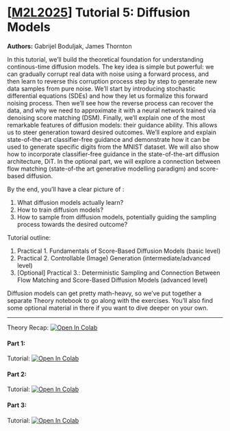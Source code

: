 # [[M2L2025](https://www.m2lschool.org/home)] Tutorial 5: Diffusion Models

**Authors:** Gabrijel Boduljak, James Thornton

In this tutorial, we’ll build the theoretical foundation for understanding continous-time diffusion models. The key idea is simple but powerful: we can gradually corrupt real data with noise using a forward process, and then learn to reverse this corruption process step by step to generate new data samples from pure noise. We’ll start by introducing stochastic differential equations (SDEs) and how they let us formalize this forward noising process. Then we’ll see how the reverse process can recover the data, and why we need to approximate it with a neural network trained via denoising score matching (DSM). Finally, we’ll explain one of the most remarkable features of diffusion models: their guidance ability. This allows us to steer generation toward desired outcomes. We’ll explore and explain state-of-the-art classifier-free guidance and demonstrate how it can be used to generate specific digits from the MNIST dataset. We will also show how to incorporate classifier-free guidance in the state-of-the-art diffusion architecture, DiT. In the optional part, we will explore a connection between flow matching (state-of-the art generative modelling paradigm) and score-based diffusion.

By the end, you’ll have a clear picture of :

1. What diffusion models actually learn?
2. How to train diffusion models?
3. How to sample from diffusion models, potentially guiding the sampling process towards the desired outcome?

Tutorial outline:

1. Practical 1. Fundamentals of Score-Based Diffusion Models (basic level)
2. Practical 2. Controllable (Image) Generation (intermediate/advanced level)
3. [Optional] Practical 3.: Deterministic Sampling and Connection Between Flow Matching and Score-Based Diffusion Models (advanced level)
   
Diffusion models can get pretty math-heavy, so we’ve put together a separate Theory notebook to go along with the exercises. You’ll also find some optional material in there if you want to dive deeper on your own.

---

Theory Recap: [![Open In 
Colab](https://colab.research.google.com/assets/colab-badge.svg)](https://colab.research.google.com/github/M2Lschool/tutorials2025/blob/master/5_diffusion/%5BM2LS_2025%5D_Theory_recap.ipynb
)

#### Part 1:
Tutorial: [![Open In 
Colab](https://colab.research.google.com/assets/colab-badge.svg)](https://colab.research.google.com/github/M2Lschool/tutorials2025/blob/master/5_diffusion/%5BM2LS_2025%5D_Fundamentals.ipynb)


#### Part 2:
Tutorial: [![Open In 
Colab](https://colab.research.google.com/assets/colab-badge.svg)](https://colab.research.google.com/github/M2Lschool/tutorials2025/blob/master/5_diffusion/%5BM2LS_2025%5D_Conditional_Generation.ipynb)


#### Part 3:
Tutorial: [![Open In 
Colab](https://colab.research.google.com/assets/colab-badge.svg)](https://colab.research.google.com/github/M2Lschool/tutorials2025/blob/master/5_diffusion/%5BM2LS_2025%5D_Optional.ipynb)
